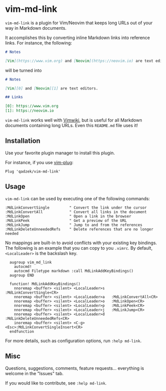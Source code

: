 # vim-md-link

`vim-md-link` is a plugin for Vim/Neovim that keeps long URLs out of your way
in Markdown documents.

It accomplishes this by converting inline Markdown links into reference links.
For instance, the following:

```md
# Notes

[Vim](https://www.vim.org) and [Neovim](https://neovim.io) are text editors.
```

will be turned into

```md
# Notes

[Vim][0] and [Neovim][1] are text editors.

## Links

[0]: https://www.vim.org
[1]: https://neovim.io
```

`vim-md-link` works well with [Vimwiki][0], but is useful for all Markdown
documents containing long URLs. Even this `README.md` file uses it!

## Installation

Use your favorite plugin manager to install this plugin.

For instance, if you use [vim-plug][1]:

```vim
Plug 'qadzek/vim-md-link'
```

## Usage

`vim-md-link` can be used by executing one of the following commands:

```vim
:MdLinkConvertSingle         " Convert the link under the cursor
:MdLinkConvertAll            " Convert all links in the document
:MdLinkOpen                  " Open a link in the browser
:MdLinkPeek                  " Get a preview of the URL
:MdLinkJump                  " Jump to and from the references
:MdLinkDeleteUnneededRefs    " Delete references that are no longer needed
```

No mappings are built-in to avoid conflicts with your existing key bindings.
The following is an example that you can copy to you `.vimrc`. By default,
`<LocalLeader>` is the backslash key.

```vim
  augroup vim_md_link
    autocmd!
    autocmd Filetype markdown :call MdLinkAddKeyBindings()
  augroup END

  function! MdLinkAddKeyBindings()
    nnoremap <buffer> <silent> <LocalLeader>s   :MdLinkConvertSingle<CR>
    nnoremap <buffer> <silent> <LocalLeader>a   :MdLinkConvertAll<CR>
    nnoremap <buffer> <silent> <LocalLeader>o   :MdLinkOpen<CR>
    nnoremap <buffer> <silent> <LocalLeader>p   :MdLinkPeek<CR>
    nnoremap <buffer> <silent> <LocalLeader>j   :MdLinkJump<CR>
    nnoremap <buffer> <silent> <LocalLeader>d   :MdLinkDeleteUnneededRefs<CR>
    inoremap <buffer> <silent> <C-g>       <Esc>:MdLinkConvertSingleInsert<CR>
  endfunction
```

For more details, such as configuration options, run `:help md-link`.

## Misc

Questions, suggestions, comments, feature requests... everything is welcome in
the "Issues" tab.

If you would like to contribute, see `:help md-link`.

[0]: https://github.com/vimwiki/vimwiki
[1]: https://github.com/junegunn/vim-plug
